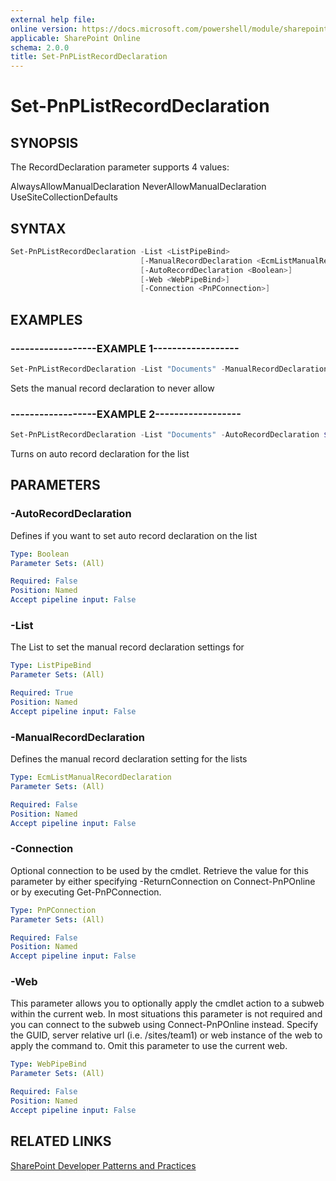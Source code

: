 ```yaml
---
external help file:
online version: https://docs.microsoft.com/powershell/module/sharepoint-pnp/set-pnplistrecorddeclaration
applicable: SharePoint Online
schema: 2.0.0
title: Set-PnPListRecordDeclaration
---
```


# Set-PnPListRecordDeclaration

## SYNOPSIS
The RecordDeclaration parameter supports 4 values:

AlwaysAllowManualDeclaration
NeverAllowManualDeclaration
UseSiteCollectionDefaults


## SYNTAX 

```powershell
Set-PnPListRecordDeclaration -List <ListPipeBind>
                             [-ManualRecordDeclaration <EcmListManualRecordDeclaration>]
                             [-AutoRecordDeclaration <Boolean>]
                             [-Web <WebPipeBind>]
                             [-Connection <PnPConnection>]
```

## EXAMPLES

### ------------------EXAMPLE 1------------------
```powershell
Set-PnPListRecordDeclaration -List "Documents" -ManualRecordDeclaration NeverAllowManualDeclaration
```

Sets the manual record declaration to never allow

### ------------------EXAMPLE 2------------------
```powershell
Set-PnPListRecordDeclaration -List "Documents" -AutoRecordDeclaration $true
```

Turns on auto record declaration for the list

## PARAMETERS

### -AutoRecordDeclaration
Defines if you want to set auto record declaration on the list

```yaml
Type: Boolean
Parameter Sets: (All)

Required: False
Position: Named
Accept pipeline input: False
```

### -List
The List to set the manual record declaration settings for

```yaml
Type: ListPipeBind
Parameter Sets: (All)

Required: True
Position: Named
Accept pipeline input: False
```

### -ManualRecordDeclaration
Defines the manual record declaration setting for the lists

```yaml
Type: EcmListManualRecordDeclaration
Parameter Sets: (All)

Required: False
Position: Named
Accept pipeline input: False
```

### -Connection
Optional connection to be used by the cmdlet. Retrieve the value for this parameter by either specifying -ReturnConnection on Connect-PnPOnline or by executing Get-PnPConnection.

```yaml
Type: PnPConnection
Parameter Sets: (All)

Required: False
Position: Named
Accept pipeline input: False
```

### -Web
This parameter allows you to optionally apply the cmdlet action to a subweb within the current web. In most situations this parameter is not required and you can connect to the subweb using Connect-PnPOnline instead. Specify the GUID, server relative url (i.e. /sites/team1) or web instance of the web to apply the command to. Omit this parameter to use the current web.

```yaml
Type: WebPipeBind
Parameter Sets: (All)

Required: False
Position: Named
Accept pipeline input: False
```

## RELATED LINKS

[SharePoint Developer Patterns and Practices](https://aka.ms/sppnp)